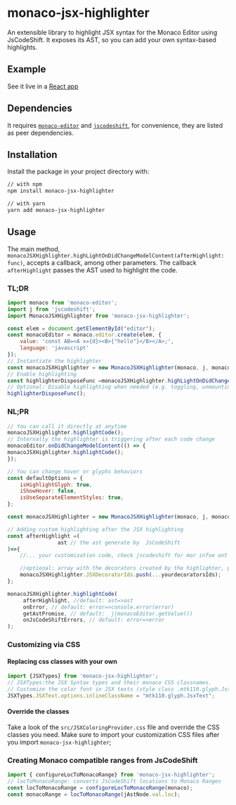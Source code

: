 # monaco-jsx-highlighter

An extensible library to highlight JSX syntax for the Monaco Editor using JsCodeShift.
 It exposes its AST, so you can add your own syntax-based highlights. 
## Example
See it live in a [React app](https://codesandbox.io/s/monaco-editor-react-6o4u4?file=/src/index.js) 

## Dependencies
It requires [`monaco-editor`](https://www.npmjs.com/package/monaco-editor) and [`jscodeshift`](https://www.npmjs.com/package/jscodeshift), for convenience, they are listed as peer dependencies.

## Installation

Install the package in your project directory with:

```sh
// with npm
npm install monaco-jsx-highlighter

// with yarn
yarn add monaco-jsx-highlighter
```

## Usage
The main method, `monacoJSXHighlighter.highLightOnDidChangeModelContent(afterHighlight: func)`,
 accepts a callback, among other parameters.
 The callback `afterHighlight` passes the AST used to highlight the code.

### TL;DR
```js
import monaco from 'monaco-editor';
import j from 'jscodeshift';
import MonacoJSXHighlighter from 'monaco-jsx-highlighter';

const elem = document.getElementById("editor");
const monacoEditor = monaco.editor.create(elem, {
    value: 'const AB=<A x={d}><B>{"hello"}</B></A>;',
    language: 'javascript'
});
// Instantiate the highlighter
const monacoJSXHighlighter = new MonacoJSXHighlighter(monaco, j, monacoEditor);
// Enable highlighting
const highlighterDisposeFunc =monacoJSXHighlighter.highLightOnDidChangeModelContent();
// Optional: Disable highlighting when needed (e.g. toggling, unmounting, pausing)
highlighterDisposeFunc();
```
### NL;PR

```js
// You can call it directly at anytime
monacoJSXHighlighter.highlightCode();
// Internally the highlighter is triggering after each code change
monacoEditor.onDidChangeModelContent(() => {
monacoJSXHighlighter.highlightCode();
});

// You can change hover or glyphs behaviors
const defaultOptions = {
    isHighlightGlyph: true,
    iShowHover: false,
    isUseSeparateElementStyles: true,
};

const monacoJSXHighlighter = new MonacoJSXHighlighter(monaco, j, monacoEditor, defaultOptions);

// Adding custom highlighting after the JSX highlighting
const afterHighlight =(
                ast // the ast generate by  JsCodeShift
)=>{
    //... your customization code, check jscodeshift for mor infoe ont he ast

    //optional: array with the decorators created by the highlighter, push your decorator ids to this array
    monacoJSXHighlighter.JSXDecoratorIds.push(...yourdecoratorsIds); 
};

monacoJSXHighlighter.highlightCode(
     afterHighlight, //default: ast=>ast
     onError, // default: error=>console.error(error)
     getAstPromise, // default:  j(monacoEditor.getValue())
     onJsCodeShiftErrors, // default: error=>error
);
```

### Customizing via CSS

#### Replacing css classes with your own
```js
import {JSXTypes} from 'monaco-jsx-highlighter'; 
// JSXTypes:the JSX Syntax types and their monaco CSS classnames.
// Customize the color font in JSX texts (style class .mtk110.glyph.JsxText from one of your css files)
JSXTypes.JSXText.options.inlineClassName = "mtk110.glyph.JsxText";
```

#### Override the classes
Take a look of the `src/JSXColoringProvider.css` file and override the CSS classes you need.
 Make sure to import your customization CSS files after you import `monaco-jsx-highlighter`;

### Creating Monaco compatible ranges from JsCodeShift 
```js
import { configureLocToMonacoRange} from 'monaco-jsx-highlighter'; 
// locToMonacoRange: converts JsCodeShift locations to Monaco Ranges
const locToMonacoRange = configureLocToMonacoRange(monaco);
const monacoRange = locToMonacoRange(jAstNode.val.loc);
```